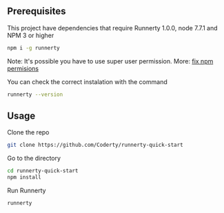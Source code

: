 ## Prerequisites
This project have dependencies that require Runnerty 1.0.0, node 7.7.1 and NPM 3 or higher

```bash 
npm i -g runnerty
```
Note: It's possible you have to use super user permission. More: [fix npm permisions](https://docs.npmjs.com/getting-started/fixing-npm-permissions)

You can check the correct instalation with the command 
```bash 
runnerty --version
```


## Usage
Clone the repo
```bash
git clone https://github.com/Coderty/runnerty-quick-start
```

Go to the directory  
```bash
cd runnerty-quick-start
npm install
```

Run Runnerty
```bash
runnerty
```


